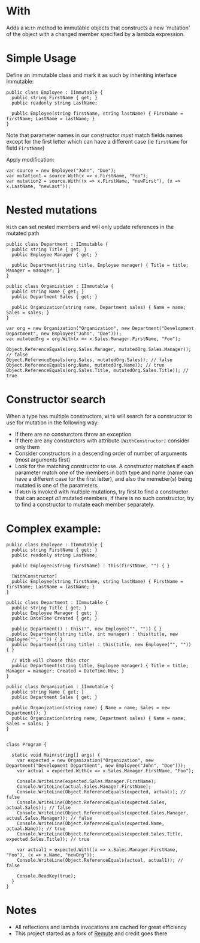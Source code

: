 # With

Adds a `With` method to immutable objects that constructs a new 'mutation' of the object with a changed member specified by a lambda expression.

# Simple Usage

Define an immutable class and mark it as such by inheriting interface Immutable:
```
public class Employee : IImmutable {
  public string FirstName { get; }
  public readonly string LastName;

  public Employee(string firstName, string lastName) { FirstName = firstName; LastName = lastName; }
}
```
Note that parameter names in our constructor *must* match fields names except for the first letter which can have a different case (ie `firstName` for field `FirstName`)

Apply modification:

```
var source = new Employee("John", "Doe");
var mutation1 = source.With(x => x.FirstName, "Foo");
var mutation2 = source.With((x => x.FirstName, "newFirst"), (x => x.LastName, "newLast"));
```

# Nested mutations

`With` can set nested members and will only update references in the mutated path

```
public class Department : IImmutable {
  public string Title { get; }
  public Employee Manager { get; }

  public Department(string title, Employee manager) { Title = title; Manager = manager; }
}

public class Organization : IImmutable {
  public string Name { get; }
  public Department Sales { get; }

  public Organization(string name, Department sales) { Name = name; Sales = sales; }
}

var org = new Organization("Organization", new Department("Development Department", new Employee("John", "Doe")));
var mutatedOrg = org.With(x => x.Sales.Manager.FirstName, "Foo");

Object.ReferenceEquals(org.Sales.Manager, mutatedOrg.Sales.Manager)); // false
Object.ReferenceEquals(org.Sales, mutatedOrg.Sales)); // false
Object.ReferenceEquals(org.Name, mutatedOrg.Name)); // true
Object.ReferenceEquals(org.Sales.Title, mutatedOrg.Sales.Title)); // true
```

# Constructor search

When a type has multiple constructors, `With` will search for a constructor to use for mutation in the following way:

- If there are no consturctors throw an exception
- If there are any consturctors with attribute `[WithConstructor]` consider only them
- Consider constructors in a descending order of number of arguments (most arguments first)
- Look for the matching constructor to use. A constructor matches if each parameter match one of the members in both type and name (name can have a different case for the first letter), and also the memeber(s) being mutated is one of the parameters.
- If `With` is invoked with multiple mutations, try first to find a constructor that can accept _all_ mutated members, if there is no such constructor, try to find a constructor to mutate each member separately. 

# Complex example:

```
public class Employee : IImmutable {
  public string FirstName { get; }
  public readonly string LastName;

  public Employee(string firstName) : this(firstName, "") { }

  [WithConstructor]
  public Employee(string firstName, string lastName) { FirstName = firstName; LastName = lastName; }
}

public class Department : IImmutable {
  public string Title { get; }
  public Employee Manager { get; }
  public DateTime Created { get; }

  public Department() : this("", new Employee("", "")) { }
  public Department(string title, int manager) : this(title, new Employee("", "")) { }
  public Department(string title) : this(title, new Employee("", "")) { }

  // With will choose this ctor 
  public Department(string title, Employee manager) { Title = title; Manager = manager; Created = DateTime.Now; }
}

public class Organization : IImmutable {
  public string Name { get; }
  public Department Sales { get; }

  public Organization(string name) { Name = name; Sales = new Department(); }
  public Organization(string name, Department sales) { Name = name; Sales = sales; }
}


class Program {

  static void Main(string[] args) {
    var expected = new Organization("Organization", new Department("Development Department", new Employee("John", "Doe")));
    var actual = expected.With(x => x.Sales.Manager.FirstName, "Foo");

    Console.WriteLine(expected.Sales.Manager.FirstName);
    Console.WriteLine(actual.Sales.Manager.FirstName);
    Console.WriteLine(Object.ReferenceEquals(expected, actual)); // false
    Console.WriteLine(Object.ReferenceEquals(expected.Sales, actual.Sales)); // false
    Console.WriteLine(Object.ReferenceEquals(expected.Sales.Manager, actual.Sales.Manager)); // false
    Console.WriteLine(Object.ReferenceEquals(expected.Name, actual.Name)); // true
    Console.WriteLine(Object.ReferenceEquals(expected.Sales.Title, expected.Sales.Title)); // true

    var actual1 = expected.With((x => x.Sales.Manager.FirstName, "Foo"), (x => x.Name, "newOrg"));
    Console.WriteLine(Object.ReferenceEquals(actual, actual1)); // false

    Console.ReadKey(true);
  }
}
```

# Notes

- All reflections and lambda invocations are cached for great efficiency
- This project started as a fork of [Remute](https://github.com/ababik/Remute) and credit goes there
